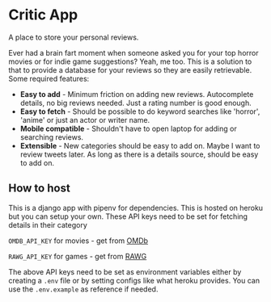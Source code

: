 # Critic App

A place to store your personal reviews.

Ever had a brain fart moment when someone asked you for your top horror movies or for indie game suggestions? Yeah, me too. This is a solution to that to provide a database for your reviews so they are easily retrievable. Some required features:
- **Easy to add** - Minimum friction on adding new reviews. Autocomplete details, no big reviews needed. Just a rating number is good enough.
- **Easy to fetch** - Should be possible to do keyword searches like 'horror', 'anime' or just an actor or writer name.
- **Mobile compatible** - Shouldn't have to open laptop for adding or searching reviews.
- **Extensible** - New categories should be easy to add on. Maybe I want to review tweets later. As long as there is a details source, should be easy to add on.

## How to host

This is a django app with pipenv for dependencies. This is hosted on heroku but you can setup your own.
These API keys need to be set for fetching details in their category

`OMDB_API_KEY` for movies - get from [OMDb](https://www.omdbapi.com/)

`RAWG_API_KEY` for games - get from [RAWG](https://rawg.io/)

The above API keys need to be set as environment variables either by creating a `.env` file or by setting configs like what heroku provides.
You can use the `.env.example` as reference if needed.

